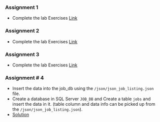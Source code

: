 ### Assignment 1

- Complete the lab Exercises [Link](/Assignments/labs/Assignment-01/)

### Assignment 2

- Complete the lab Exercises [Link](/Assignments/labs/Assignment-02/)

### Assignment 3

- Complete the lab Exercises [Link](/Assignments/labs/Assignment-03/)


### Assignment # 4

- Insert the data into the job_db using the `/json/json_job_listing.json` file.
- Create a database  in SQL Server `JOB_DB` and Create a table `jobs` and insert the data in it. (table column and data info can be picked up from the `/json/json_job_listing.json`).
- [Solution](/jobzila_jobs_db.sql)



